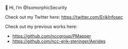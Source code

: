 👋 Hi, I’m @IsomorphicSecurity

Check out my Twitter here: https://twitter.com/ErikInfosec

Check out my previous works here:

- https://github.com/nccgroup/PMapper
- https://github.com/ncc-erik-steringer/Aerides

